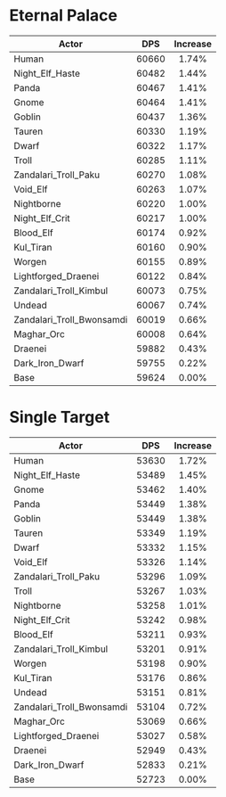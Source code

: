 # Eternal Palace
| Actor | DPS | Increase |
|---|:---:|:---:|
|Human|60660|1.74%|
|Night_Elf_Haste|60482|1.44%|
|Panda|60467|1.41%|
|Gnome|60464|1.41%|
|Goblin|60437|1.36%|
|Tauren|60330|1.19%|
|Dwarf|60322|1.17%|
|Troll|60285|1.11%|
|Zandalari_Troll_Paku|60270|1.08%|
|Void_Elf|60263|1.07%|
|Nightborne|60220|1.00%|
|Night_Elf_Crit|60217|1.00%|
|Blood_Elf|60174|0.92%|
|Kul_Tiran|60160|0.90%|
|Worgen|60155|0.89%|
|Lightforged_Draenei|60122|0.84%|
|Zandalari_Troll_Kimbul|60073|0.75%|
|Undead|60067|0.74%|
|Zandalari_Troll_Bwonsamdi|60019|0.66%|
|Maghar_Orc|60008|0.64%|
|Draenei|59882|0.43%|
|Dark_Iron_Dwarf|59755|0.22%|
|Base|59624|0.00%|

# Single Target
| Actor | DPS | Increase |
|---|:---:|:---:|
|Human|53630|1.72%|
|Night_Elf_Haste|53489|1.45%|
|Gnome|53462|1.40%|
|Panda|53449|1.38%|
|Goblin|53449|1.38%|
|Tauren|53349|1.19%|
|Dwarf|53332|1.15%|
|Void_Elf|53326|1.14%|
|Zandalari_Troll_Paku|53296|1.09%|
|Troll|53267|1.03%|
|Nightborne|53258|1.01%|
|Night_Elf_Crit|53242|0.98%|
|Blood_Elf|53211|0.93%|
|Zandalari_Troll_Kimbul|53201|0.91%|
|Worgen|53198|0.90%|
|Kul_Tiran|53176|0.86%|
|Undead|53151|0.81%|
|Zandalari_Troll_Bwonsamdi|53104|0.72%|
|Maghar_Orc|53069|0.66%|
|Lightforged_Draenei|53027|0.58%|
|Draenei|52949|0.43%|
|Dark_Iron_Dwarf|52833|0.21%|
|Base|52723|0.00%|
